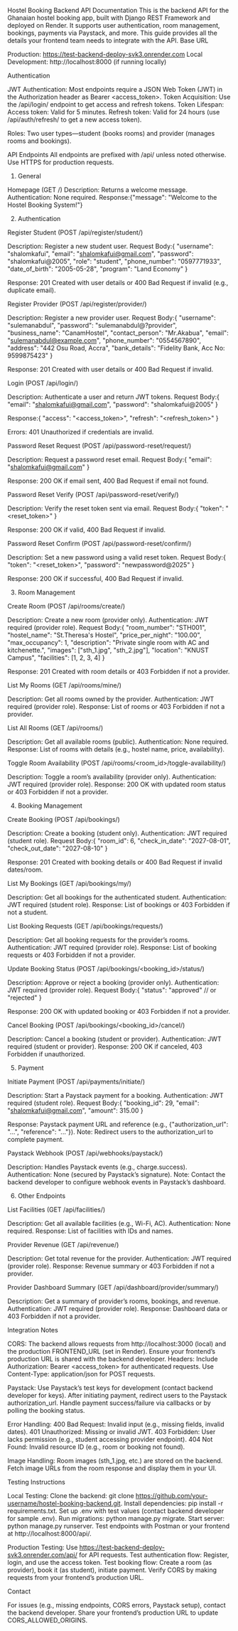 Hostel Booking Backend API Documentation
This is the backend API for the Ghanaian hostel booking app, built with Django REST Framework and deployed on Render. It supports user authentication, room management, bookings, payments via Paystack, and more. This guide provides all the details your frontend team needs to integrate with the API.
Base URL

Production: https://test-backend-deploy-svk3.onrender.com
Local Development: http://localhost:8000 (if running locally)

Authentication

JWT Authentication: Most endpoints require a JSON Web Token (JWT) in the Authorization header as Bearer <access_token>.
Token Acquisition: Use the /api/login/ endpoint to get access and refresh tokens.
Token Lifespan:
Access token: Valid for 5 minutes.
Refresh token: Valid for 24 hours (use /api/auth/refresh/ to get a new access token).


Roles: Two user types—student (books rooms) and provider (manages rooms and bookings).

API Endpoints
All endpoints are prefixed with /api/ unless noted otherwise. Use HTTPS for production requests.
1. General

Homepage (GET /)
Description: Returns a welcome message.
Authentication: None required.
Response:{"message": "Welcome to the Hostel Booking System!"}





2. Authentication

Register Student (POST /api/register/student/)

Description: Register a new student user.
Request Body:{
  "username": "shalomkafui",
  "email": "shalomkafui@gmail.com",
  "password": "shalomkafui@2005",
  "role": "student",
  "phone_number": "0597771933",
  "date_of_birth": "2005-05-28",
  "program": "Land Economy"
}


Response: 201 Created with user details or 400 Bad Request if invalid (e.g., duplicate email).


Register Provider (POST /api/register/provider/)

Description: Register a new provider user.
Request Body:{
  "username": "sulemanabdul",
  "password": "sulemanabdul@?provider",
  "business_name": "CanamHostel",
  "contact_person": "Mr.Akabua",
  "email": "sulemanabdul@example.com",
  "phone_number": "0554567890",
  "address": "442 Osu Road, Accra",
  "bank_details": "Fidelity Bank, Acc No: 9599875423"
}


Response: 201 Created with user details or 400 Bad Request if invalid.


Login (POST /api/login/)

Description: Authenticate a user and return JWT tokens.
Request Body:{
  "email": "shalomkafui@gmail.com",
  "password": "shalomkafui@2005"
}


Response:{
  "access": "<access_token>",
  "refresh": "<refresh_token>"
}


Errors: 401 Unauthorized if credentials are invalid.


Password Reset Request (POST /api/password-reset/request/)

Description: Request a password reset email.
Request Body:{
  "email": "shalomkafui@gmail.com"
}


Response: 200 OK if email sent, 400 Bad Request if email not found.


Password Reset Verify (POST /api/password-reset/verify/)

Description: Verify the reset token sent via email.
Request Body:{
  "token": "<reset_token>"
}


Response: 200 OK if valid, 400 Bad Request if invalid.


Password Reset Confirm (POST /api/password-reset/confirm/)

Description: Set a new password using a valid reset token.
Request Body:{
  "token": "<reset_token>",
  "password": "newpassword@2025"
}


Response: 200 OK if successful, 400 Bad Request if invalid.



3. Room Management

Create Room (POST /api/rooms/create/)

Description: Create a new room (provider only).
Authentication: JWT required (provider role).
Request Body:{
  "room_number": "STH001",
  "hostel_name": "St.Theresa's Hostel",
  "price_per_night": "100.00",
  "max_occupancy": 1,
  "description": "Private single room with AC and kitchenette.",
  "images": ["sth_1.jpg", "sth_2.jpg"],
  "location": "KNUST Campus",
  "facilities": [1, 2, 3, 4]
}


Response: 201 Created with room details or 403 Forbidden if not a provider.


List My Rooms (GET /api/rooms/mine/)

Description: Get all rooms owned by the provider.
Authentication: JWT required (provider role).
Response: List of rooms or 403 Forbidden if not a provider.


List All Rooms (GET /api/rooms/)

Description: Get all available rooms (public).
Authentication: None required.
Response: List of rooms with details (e.g., hostel name, price, availability).


Toggle Room Availability (POST /api/rooms/<room_id>/toggle-availability/)

Description: Toggle a room’s availability (provider only).
Authentication: JWT required (provider role).
Response: 200 OK with updated room status or 403 Forbidden if not a provider.



4. Booking Management

Create Booking (POST /api/bookings/)

Description: Create a booking (student only).
Authentication: JWT required (student role).
Request Body:{
  "room_id": 6,
  "check_in_date": "2027-08-01",
  "check_out_date": "2027-08-10"
}


Response: 201 Created with booking details or 400 Bad Request if invalid dates/room.


List My Bookings (GET /api/bookings/my/)

Description: Get all bookings for the authenticated student.
Authentication: JWT required (student role).
Response: List of bookings or 403 Forbidden if not a student.


List Booking Requests (GET /api/bookings/requests/)

Description: Get all booking requests for the provider’s rooms.
Authentication: JWT required (provider role).
Response: List of booking requests or 403 Forbidden if not a provider.


Update Booking Status (POST /api/bookings/<booking_id>/status/)

Description: Approve or reject a booking (provider only).
Authentication: JWT required (provider role).
Request Body:{
  "status": "approved"  // or "rejected"
}


Response: 200 OK with updated booking or 403 Forbidden if not a provider.


Cancel Booking (POST /api/bookings/<booking_id>/cancel/)

Description: Cancel a booking (student or provider).
Authentication: JWT required (student or provider).
Response: 200 OK if canceled, 403 Forbidden if unauthorized.



5. Payment

Initiate Payment (POST /api/payments/initiate/)

Description: Start a Paystack payment for a booking.
Authentication: JWT required (student role).
Request Body:{
  "booking_id": 29,
  "email": "shalomkafui@gmail.com",
  "amount": 315.00
}


Response: Paystack payment URL and reference (e.g., {"authorization_url": "...", "reference": "..."}).
Note: Redirect users to the authorization_url to complete payment.


Paystack Webhook (POST /api/webhooks/paystack/)

Description: Handles Paystack events (e.g., charge.success).
Authentication: None (secured by Paystack’s signature).
Note: Contact the backend developer to configure webhook events in Paystack’s dashboard.



6. Other Endpoints

List Facilities (GET /api/facilities/)

Description: Get all available facilities (e.g., Wi-Fi, AC).
Authentication: None required.
Response: List of facilities with IDs and names.


Provider Revenue (GET /api/revenue/)

Description: Get total revenue for the provider.
Authentication: JWT required (provider role).
Response: Revenue summary or 403 Forbidden if not a provider.


Provider Dashboard Summary (GET /api/dashboard/provider/summary/)

Description: Get a summary of provider’s rooms, bookings, and revenue.
Authentication: JWT required (provider role).
Response: Dashboard data or 403 Forbidden if not a provider.



Integration Notes

CORS: The backend allows requests from http://localhost:3000 (local) and the production FRONTEND_URL (set in Render). Ensure your frontend’s production URL is shared with the backend developer.
Headers:
Include Authorization: Bearer <access_token> for authenticated requests.
Use Content-Type: application/json for POST requests.


Paystack:
Use Paystack’s test keys for development (contact backend developer for keys).
After initiating payment, redirect users to the Paystack authorization_url.
Handle payment success/failure via callbacks or by polling the booking status.


Error Handling:
400 Bad Request: Invalid input (e.g., missing fields, invalid dates).
401 Unauthorized: Missing or invalid JWT.
403 Forbidden: User lacks permission (e.g., student accessing provider endpoint).
404 Not Found: Invalid resource ID (e.g., room or booking not found).


Image Handling: Room images (sth_1.jpg, etc.) are stored on the backend. Fetch image URLs from the room response and display them in your UI.

Testing Instructions

Local Testing:
Clone the backend: git clone https://github.com/your-username/hostel-booking-backend.git.
Install dependencies: pip install -r requirements.txt.
Set up .env with test values (contact backend developer for sample .env).
Run migrations: python manage.py migrate.
Start server: python manage.py runserver.
Test endpoints with Postman or your frontend at http://localhost:8000/api/.


Production Testing:
Use https://test-backend-deploy-svk3.onrender.com/api/ for API requests.
Test authentication flow: Register, login, and use the access token.
Test booking flow: Create a room (as provider), book it (as student), initiate payment.
Verify CORS by making requests from your frontend’s production URL.



Contact

For issues (e.g., missing endpoints, CORS errors, Paystack setup), contact the backend developer.
Share your frontend’s production URL to update CORS_ALLOWED_ORIGINS.
